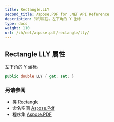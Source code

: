 ```yaml
---
title: Rectangle.LLY
second_title: Aspose.PDF for .NET API Reference
description: 矩形属性。左下角的 Y 坐标
type: docs
weight: 110
url: /zh/net/aspose.pdf/rectangle/lly/
---
```

## Rectangle.LLY 属性

左下角的 Y 坐标。

```csharp
public double LLY { get; set; }
```

### 另请参阅

* 类 [Rectangle](../)
* 命名空间 [Aspose.Pdf](../../../aspose.pdf/)
* 程序集 [Aspose.PDF](../../../)
